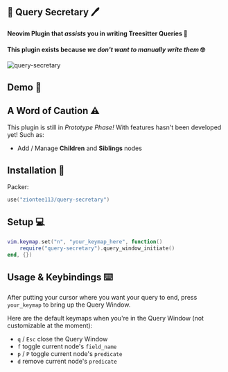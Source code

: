 ## 📓 Query Secretary 🖊️
#### Neovim Plugin that *assists* you in writing Treesitter Queries 🌳
#### This plugin exists because *we don't want to manually write them* 🤓

![query-secretary](https://user-images.githubusercontent.com/102876811/198027185-0af9abff-830d-464b-8016-bc7a5474b756.png)

## Demo 🎥

## A Word of Caution ⚠️
This plugin is still in *Prototype Phase!* With features hasn't been developed yet!
Such as:
- Add / Manage **Children** and **Siblings** nodes

## Installation 💽
Packer:
```lua
use("ziontee113/query-secretary")
```

## Setup 💻
```lua
vim.keymap.set("n", "your_keymap_here", function()
	require("query-secretary").query_window_initiate()
end, {})
```

## Usage & Keybindings ⌨️

After putting your cursor where you want your query to end, press `your_keymap`
to bring up the Query Window.
<br>

Here are the default keymaps when you're in the Query Window (not customizable at the moment):
- `q` / `Esc` close the Query Window
-  `f` toggle current node's `field_name`
-  `p` / `P` toggle current node's `predicate`
- `d` remove current node's `predicate`
